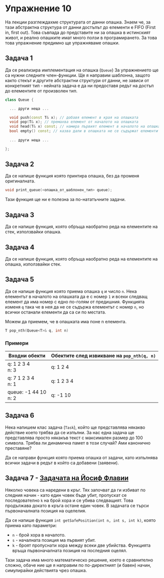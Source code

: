 # Упражнение 10

На лекции разглеждахме структурата от данни опашка. Знаем че, за тази абстрактна структура от данни достъпът до елементи е FIFO (First in, first out). Това съвпада до представите ни за опашка в истинският живот, и реално опашките имат много ползи в програмирането. За това това упражнение предимно ще упражняваме опашки.
## Задача 1
Да се реализира имплементация на опашка (`Queue`)
За упражнението ще са нужни следните член-функции.
Ще я направим шаблонна, защото както стекът и другите абстрактни структури от данни, не зависи от конкретният тип - нейната задача е да ни предоставя редът на достъп до елементите от произволен тип.

```c++
class Queue {

  ... други неща ...

  void push(const T& x); // добавя елемент в края на опашката
  void pop(T& x); // премахва елемент от началото на опашката
  void head(T& x) const; // намира първият елемент в началото на опашката
  bool empty() const; // казва дали в опашката не се съдържат елементи
  
  ... други неща ...

};
```

## Задача 2
Да се напише функция която принтира опашка, без да променя оригиналната.

```c++
void print_queue(<опашка_от_шаблонен_тип> queue);
```

Тази функция ще ни е полезна за по-нататъчните задачи.

## Задача 3
Да се напише функция, която обръща наобратно реда на елементите на стек, използвайки опашка.

## Задача 4
Да се напише функция, която обръща наобратно реда на елементите на опашка, използвайки стек.

## Задача 5
Да се напише функция която приема опашка `q` и число `n`.
Нека елементът в началото на опашката да е с номер `1` и всеки следващ елемент да има номер с едно по-голям от предишния.
Функцията изменя `q` така че в нея да не се съдържа елементът с номер `n`, но всички останали елементи да са си по местата.

Можем да приемем, че в опашката има поне n елемента.

```c++
T pop_nth(Queue<T>& q, int n)
```

### Примери

| Входни обекти | Обектите след извикване на `pop_nth(q, n)` |
| ----- | ---------------------- |
| q: 1 2 3 4 <br>n: 3 | q: 1 2 4 |
| q: 7 1 2 3 4 <br>n: 1 | q: 1 2 3 4 |
| queue: -1 44 10 <br>n: 2 | q: -1 10 |

## Задача 6
Нека напишем клас задача (`Task`), който ще представлява някакво действие което трябва да се изпълни.
За нас една задача ще представлява просто някакъв текст с максимален размер до 100 символа.
Трябва ли динамична памет в този случай? Ами канонично преставяне?

Да се направи функция която приема опашка от задачи, като изпълнява всички задачи в редът в който са добавени (заявени).

## Задача 7 - [Задачата на Йосиф Флавии](https://en.wikipedia.org/wiki/Josephus_problem)
Няколко човека са наредени в кръг. Тях започват да ги избиват по следния начин - като един човек бъде убит, пропускат се последователно `k` на брой хора и се убива следващият. Това продължава докато в кръга остане един човек. В задачата се търси първоначалната позиция на оцелелия. 

Да се напише функция `int getSafePosition(int n, int s, int k)`, която приема като параметри:
 - `n` - брой хора в началото.
 - `s` - началната позиция ма първият убит.
 - `k` - броят пропуснати хора между всеки две убийства.
Функцията връща първоначалната позиция на последния оцелял.

Тази задача има много математическо решение, което е сравнително сложно, обаче ние ще я направим по по-директният (и бавен) начин, симулирайки действията чрез опашка.

